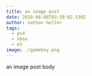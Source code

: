 ```yaml
---
title: an image post
date: 2018-08-08T03:38:02.530Z
author: nathan heller
tags:
  - ps4
  - xbox
  - e3
image: ./gameboy.png
---
```

an image post body
